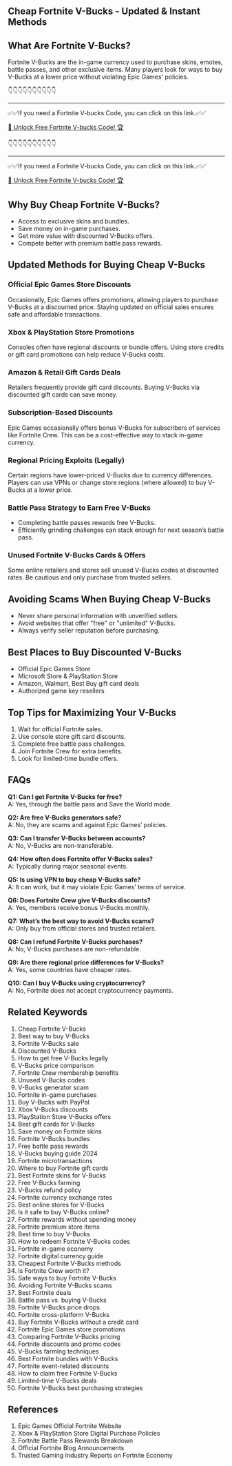 **Cheap Fortnite V-Bucks - Updated & Instant Methods**
---

## What Are Fortnite V-Bucks?
Fortnite V-Bucks are the in-game currency used to purchase skins, emotes, battle passes, and other exclusive items. Many players look for ways to buy V-Bucks at a lower price without violating Epic Games' policies.

👇👇👇👇👇👇👇👇👇👇

---

✅✅If you need a  Fortnite V-bucks Code, you can click on this link.✅✅

[🚀 Unlock Free Fortnite V-bucks Code! 🏆 ](https://therewardgate.com/free-fortnite-code/)

👇👇👇👇👇👇👇👇👇👇

---

✅✅If you need a  Fortnite V-bucks Code, you can click on this link.✅✅

[🚀 Unlock Free Fortnite V-bucks Code! 🏆 ](https://therewardgate.com/free-fortnite-code/)

## Why Buy Cheap Fortnite V-Bucks?
- Access to exclusive skins and bundles.
- Save money on in-game purchases.
- Get more value with discounted V-Bucks offers.
- Compete better with premium battle pass rewards.

## Updated Methods for Buying Cheap V-Bucks

### Official Epic Games Store Discounts
Occasionally, Epic Games offers promotions, allowing players to purchase V-Bucks at a discounted price. Staying updated on official sales ensures safe and affordable transactions.

### Xbox & PlayStation Store Promotions
Consoles often have regional discounts or bundle offers. Using store credits or gift card promotions can help reduce V-Bucks costs.

### Amazon & Retail Gift Cards Deals
Retailers frequently provide gift card discounts. Buying V-Bucks via discounted gift cards can save money.

### Subscription-Based Discounts
Epic Games occasionally offers bonus V-Bucks for subscribers of services like Fortnite Crew. This can be a cost-effective way to stack in-game currency.

### Regional Pricing Exploits (Legally)
Certain regions have lower-priced V-Bucks due to currency differences. Players can use VPNs or change store regions (where allowed) to buy V-Bucks at a lower price.

### Battle Pass Strategy to Earn Free V-Bucks
- Completing battle passes rewards free V-Bucks.
- Efficiently grinding challenges can stack enough for next season’s battle pass.

### Unused Fortnite V-Bucks Cards & Offers
Some online retailers and stores sell unused V-Bucks codes at discounted rates. Be cautious and only purchase from trusted sellers.

## Avoiding Scams When Buying Cheap V-Bucks
- Never share personal information with unverified sellers.
- Avoid websites that offer "free" or "unlimited" V-Bucks.
- Always verify seller reputation before purchasing.

## Best Places to Buy Discounted V-Bucks
- Official Epic Games Store
- Microsoft Store & PlayStation Store
- Amazon, Walmart, Best Buy gift card deals
- Authorized game key resellers

## Top Tips for Maximizing Your V-Bucks
1. Wait for official Fortnite sales.
2. Use console store gift card discounts.
3. Complete free battle pass challenges.
4. Join Fortnite Crew for extra benefits.
5. Look for limited-time bundle offers.

## FAQs
**Q1: Can I get Fortnite V-Bucks for free?**  
A: Yes, through the battle pass and Save the World mode.

**Q2: Are free V-Bucks generators safe?**  
A: No, they are scams and against Epic Games’ policies.

**Q3: Can I transfer V-Bucks between accounts?**  
A: No, V-Bucks are non-transferable.

**Q4: How often does Fortnite offer V-Bucks sales?**  
A: Typically during major seasonal events.

**Q5: Is using VPN to buy cheap V-Bucks safe?**  
A: It can work, but it may violate Epic Games’ terms of service.

**Q6: Does Fortnite Crew give V-Bucks discounts?**  
A: Yes, members receive bonus V-Bucks monthly.

**Q7: What’s the best way to avoid V-Bucks scams?**  
A: Only buy from official stores and trusted retailers.

**Q8: Can I refund Fortnite V-Bucks purchases?**  
A: No, V-Bucks purchases are non-refundable.

**Q9: Are there regional price differences for V-Bucks?**  
A: Yes, some countries have cheaper rates.

**Q10: Can I buy V-Bucks using cryptocurrency?**  
A: No, Fortnite does not accept cryptocurrency payments.

## Related Keywords
1. Cheap Fortnite V-Bucks
2. Best way to buy V-Bucks
3. Fortnite V-Bucks sale
4. Discounted V-Bucks
5. How to get free V-Bucks legally
6. V-Bucks price comparison
7. Fortnite Crew membership benefits
8. Unused V-Bucks codes
9. V-Bucks generator scam
10. Fortnite in-game purchases
11. Buy V-Bucks with PayPal
12. Xbox V-Bucks discounts
13. PlayStation Store V-Bucks offers
14. Best gift cards for V-Bucks
15. Save money on Fortnite skins
16. Fortnite V-Bucks bundles
17. Free battle pass rewards
18. V-Bucks buying guide 2024
19. Fortnite microtransactions
20. Where to buy Fortnite gift cards
21. Best Fortnite skins for V-Bucks
22. Free V-Bucks farming
23. V-Bucks refund policy
24. Fortnite currency exchange rates
25. Best online stores for V-Bucks
26. Is it safe to buy V-Bucks online?
27. Fortnite rewards without spending money
28. Fortnite premium store items
29. Best time to buy V-Bucks
30. How to redeem Fortnite V-Bucks codes
31. Fortnite in-game economy
32. Fortnite digital currency guide
33. Cheapest Fortnite V-Bucks methods
34. Is Fortnite Crew worth it?
35. Safe ways to buy Fortnite V-Bucks
36. Avoiding Fortnite V-Bucks scams
37. Best Fortnite deals
38. Battle pass vs. buying V-Bucks
39. Fortnite V-Bucks price drops
40. Fortnite cross-platform V-Bucks
41. Buy Fortnite V-Bucks without a credit card
42. Fortnite Epic Games store promotions
43. Comparing Fortnite V-Bucks pricing
44. Fortnite discounts and promo codes
45. V-Bucks farming techniques
46. Best Fortnite bundles with V-Bucks
47. Fortnite event-related discounts
48. How to claim free Fortnite V-Bucks
49. Limited-time V-Bucks deals
50. Fortnite V-Bucks best purchasing strategies

## References
1. Epic Games Official Fortnite Website
2. Xbox & PlayStation Store Digital Purchase Policies
3. Fortnite Battle Pass Rewards Breakdown
4. Official Fortnite Blog Announcements
5. Trusted Gaming Industry Reports on Fortnite Economy

